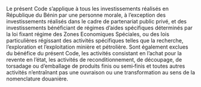Le présent Code s’applique à tous les investissements réalisés en République du Bénin par une personne morale, à l’exception des investissements réalisés dans le cadre de partenariat public privé, et des investissements bénéficiant de régimes d’aides spécifiques déterminés par la loi fixant régime des Zones Economiques Spéciales, ou des lois particulières régissant des activités spécifiques telles que la recherche, l’exploration et l’exploitation minière et pétrolière.
Sont également exclues du bénéfice du présent Code, les activités consistant en l’achat pour la revente en l’état, les activités de reconditionnement, de découpage, de torsadage ou d’emballage de produits finis ou semi‐finis et toutes autres activités n’entraînant pas une ouvraison ou une transformation au sens de la nomenclature douanière.